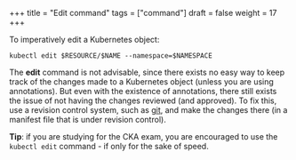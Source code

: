+++
title = "Edit command"
tags = ["command"]
draft = false
weight = 17
+++

To imperatively edit a Kubernetes object:

```shell
kubectl edit $RESOURCE/$NAME --namespace=$NAMESPACE
```

The **edit** command is not advisable, since there exists no easy way to keep track of the changes made to a Kubernetes object (unless you are using annotations). But even with the existence of annotations, there still exists the issue of not having the changes reviewed (and approved). To fix this, use a revision control system, such as [git](<man git>), and make the changes there (in a manifest file that is under revision control).

**Tip**: if you are studying for the CKA exam, you are encouraged to use the `kubectl edit` command - if only for the sake of speed.
